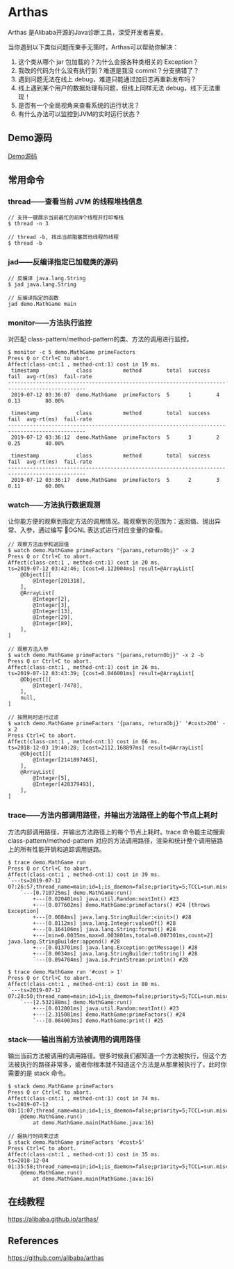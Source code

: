 # Arthas 

Arthas 是Alibaba开源的Java诊断工具，深受开发者喜爱。

当你遇到以下类似问题而束手无策时，Arthas可以帮助你解决：

1. 这个类从哪个 jar 包加载的？为什么会报各种类相关的 Exception？
2. 我改的代码为什么没有执行到？难道是我没 commit？分支搞错了？
3. 遇到问题无法在线上 debug，难道只能通过加日志再重新发布吗？
4. 线上遇到某个用户的数据处理有问题，但线上同样无法 debug，线下无法重现！
5. 是否有一个全局视角来查看系统的运行状况？
6. 有什么办法可以监控到JVM的实时运行状态？

## Demo源码

[Demo源码](https://github.com/alibaba/arthas/blob/master/demo/src/main/java/demo/MathGame.java)

## 常用命令

### thread——查看当前 JVM 的线程堆栈信息

```
// 支持一键展示当前最忙的前N个线程并打印堆栈
$ thread -n 3 

// thread -b, 找出当前阻塞其他线程的线程
$ thread -b
```

### jad——反编译指定已加载类的源码

```
// 反编译 java.lang.String
$ jad java.lang.String

// 反编译指定的函数
jad demo.MathGame main
```

### monitor——方法执行监控

对匹配 class-pattern/method-pattern的类、方法的调用进行监控。

```
$ monitor -c 5 demo.MathGame primeFactors
Press Q or Ctrl+C to abort.
Affect(class-cnt:1 , method-cnt:1) cost in 19 ms.
 timestamp            class          method        total  success  fail  avg-rt(ms)  fail-rate                                                                                                 
-----------------------------------------------------------------------------------------------                                                                                                
 2019-07-12 03:36:07  demo.MathGame  primeFactors  5      1        4     0.13        80.00%                                                                                                    

 timestamp            class          method        total  success  fail  avg-rt(ms)  fail-rate                                                                                                 
-----------------------------------------------------------------------------------------------                                                                                                
 2019-07-12 03:36:12  demo.MathGame  primeFactors  5      3        2     0.25        40.00%                                                                                                    

 timestamp            class          method        total  success  fail  avg-rt(ms)  fail-rate                                                                                                 
-----------------------------------------------------------------------------------------------                                                                                                
 2019-07-12 03:36:17  demo.MathGame  primeFactors  5      2        3     0.11        60.00%              
```


### watch——方法执行数据观测

让你能方便的观察到指定方法的调用情况。能观察到的范围为：返回值、抛出异常、入参，通过编写 OGNL 表达式进行对应变量的查看。

```
// 观察方法出参和返回值
$ watch demo.MathGame primeFactors "{params,returnObj}" -x 2
Press Q or Ctrl+C to abort.
Affect(class-cnt:1 , method-cnt:1) cost in 20 ms.
ts=2019-07-12 03:42:46; [cost=0.122004ms] result=@ArrayList[
    @Object[][
        @Integer[201318],
    ],
    @ArrayList[
        @Integer[2],
        @Integer[3],
        @Integer[13],
        @Integer[29],
        @Integer[89],
    ],
]

// 观察方法入参
$ watch demo.MathGame primeFactors "{params,returnObj}" -x 2 -b
Press Q or Ctrl+C to abort.
Affect(class-cnt:1 , method-cnt:1) cost in 26 ms.
ts=2019-07-12 03:43:39; [cost=0.046001ms] result=@ArrayList[
    @Object[][
        @Integer[-7478],
    ],
    null,
]

// 按照耗时进行过滤
$ watch demo.MathGame primeFactors '{params, returnObj}' '#cost>200' -x 2
Press Ctrl+C to abort.
Affect(class-cnt:1 , method-cnt:1) cost in 66 ms.
ts=2018-12-03 19:40:28; [cost=2112.168897ms] result=@ArrayList[
    @Object[][
        @Integer[2141897465],
    ],
    @ArrayList[
        @Integer[5],
        @Integer[428379493],
    ],
]
```

### trace——方法内部调用路径，并输出方法路径上的每个节点上耗时

方法内部调用路径，并输出方法路径上的每个节点上耗时。trace 命令能主动搜索 class-pattern/method-pattern 对应的方法调用路径，渲染和统计整个调用链路上的所有性能开销和追踪调用链路。

```
$ trace demo.MathGame run
Press Q or Ctrl+C to abort.
Affect(class-cnt:1 , method-cnt:1) cost in 39 ms.
`---ts=2019-07-12 07:26:57;thread_name=main;id=1;is_daemon=false;priority=5;TCCL=sun.misc.Launcher$AppClassLoader@70dea4e
    `---[0.710725ms] demo.MathGame:run()
        +---[0.020401ms] java.util.Random:nextInt() #23
        +---[0.077602ms] demo.MathGame:primeFactors() #24 [throws Exception]
        +---[0.0084ms] java.lang.StringBuilder:<init>() #28
        +---[0.0112ms] java.lang.Integer:valueOf() #28
        +---[0.164106ms] java.lang.String:format() #28
        +---[min=0.0035ms,max=0.003801ms,total=0.007301ms,count=2] java.lang.StringBuilder:append() #28
        +---[0.013701ms] java.lang.Exception:getMessage() #28
        +---[0.0034ms] java.lang.StringBuilder:toString() #28
        `---[0.094704ms] java.io.PrintStream:println() #28
        
$ trace demo.MathGame run '#cost > 1'
Press Q or Ctrl+C to abort.
Affect(class-cnt:1 , method-cnt:1) cost in 80 ms.
`---ts=2019-07-12 07:28:50;thread_name=main;id=1;is_daemon=false;priority=5;TCCL=sun.misc.Launcher$AppClassLoader@70dea4e
    `---[2.532188ms] demo.MathGame:run()
        +---[0.012001ms] java.util.Random:nextInt() #23
        +---[2.315081ms] demo.MathGame:primeFactors() #24
        `---[0.084003ms] demo.MathGame:print() #25

```

### stack——输出当前方法被调用的调用路径

输出当前方法被调用的调用路径。很多时候我们都知道一个方法被执行，但这个方法被执行的路径非常多，或者你根本就不知道这个方法是从那里被执行了，此时你需要的是 stack 命令。

```
$ stack demo.MathGame primeFactors
Press Q or Ctrl+C to abort.
Affect(class-cnt:1 , method-cnt:1) cost in 74 ms.
ts=2019-07-12 08:11:07;thread_name=main;id=1;is_daemon=false;priority=5;TCCL=sun.misc.Launcher$AppClassLoader@70dea4e
    @demo.MathGame.run()
        at demo.MathGame.main(MathGame.java:16)

// 据执行时间来过滤
$ stack demo.MathGame primeFactors '#cost>5'
Press Ctrl+C to abort.
Affect(class-cnt:1 , method-cnt:1) cost in 35 ms.
ts=2018-12-04 01:35:58;thread_name=main;id=1;is_daemon=false;priority=5;TCCL=sun.misc.Launcher$AppClassLoader@3d4eac69
    @demo.MathGame.run()
        at demo.MathGame.main(MathGame.java:16)
```

## 在线教程
https://alibaba.github.io/arthas/


## References
https://github.com/alibaba/arthas